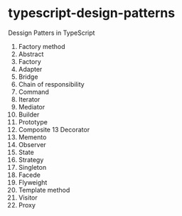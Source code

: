 # typescript-design-patterns
Dessign Patters in TypeScript

1. Factory method
1. Abstract
1. Factory
1. Adapter
1. Bridge
1. Chain of responsibility 
1. Command
1. Iterator
1. Mediator
1. Builder
1. Prototype
1. Composite
13 Decorator
1. Memento
1. Observer
1. State
1. Strategy
1. Singleton
1. Facede
1. Flyweight
1. Template method
1. Visitor
1. Proxy 
